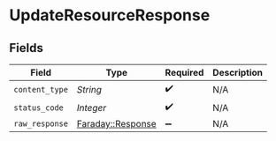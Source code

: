 # UpdateResourceResponse


## Fields

| Field                                                                       | Type                                                                        | Required                                                                    | Description                                                                 |
| --------------------------------------------------------------------------- | --------------------------------------------------------------------------- | --------------------------------------------------------------------------- | --------------------------------------------------------------------------- |
| `content_type`                                                              | *String*                                                                    | :heavy_check_mark:                                                          | N/A                                                                         |
| `status_code`                                                               | *Integer*                                                                   | :heavy_check_mark:                                                          | N/A                                                                         |
| `raw_response`                                                              | [Faraday::Response](https://www.rubydoc.info/gems/faraday/Faraday/Response) | :heavy_minus_sign:                                                          | N/A                                                                         |